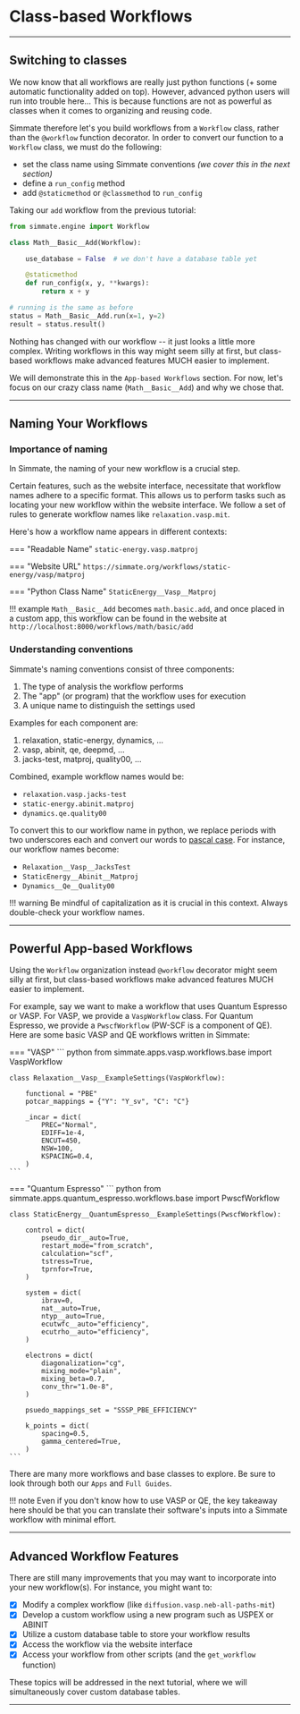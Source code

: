 # Class-based Workflows

----------------------------------------------------------------------

## Switching to classes

We now know that all workflows are really just python functions (+ some automatic functionality added on top). However, advanced python users will run into trouble here... This is because functions are not as powerful as classes when it comes to organizing and reusing code.

Simmate therefore let's you build workflows from a `Workflow` class, rather than the `@workflow` function decorator. In order to convert our function to a `Workflow` class, we must do the following:

- set the class name using Simmate conventions *(we cover this in the next section)*
- define a `run_config` method
- add `@staticmethod` or `@classmethod` to `run_config`


Taking our `add` workflow from the previous tutorial:

``` python
from simmate.engine import Workflow

class Math__Basic__Add(Workflow):

    use_database = False  # we don't have a database table yet

    @staticmethod
    def run_config(x, y, **kwargs):
        return x + y

# running is the same as before
status = Math__Basic__Add.run(x=1, y=2)
result = status.result()
```

Nothing has changed with our workflow -- it just looks a little more complex. Writing workflows in this way might seem silly at first, but class-based workflows make advanced features MUCH easier to implement. 

We will demonstrate this in the `App-based Workflows` section. For now, let's focus on our crazy class name (`Math__Basic__Add`) and why we chose that.

----------------------------------------------------------------------

## Naming Your Workflows

### Importance of naming

In Simmate, the naming of your new workflow is a crucial step. 

Certain features, such as the website interface, necessitate that workflow names adhere to a specific format. This allows us to perform tasks such as locating your new workflow within the website interface. We follow a set of rules to generate workflow names like `relaxation.vasp.mit`.

Here's how a workflow name appears in different contexts:

=== "Readable Name"
    ```
    static-energy.vasp.matproj
    ```

=== "Website URL"
    ```
    https://simmate.org/workflows/static-energy/vasp/matproj
    ```

=== "Python Class Name"
    ```
    StaticEnergy__Vasp__Matproj
    ```

!!! example
    `Math__Basic__Add` becomes `math.basic.add`, and once placed in a custom app, this workflow can be found in the website at `http://localhost:8000/workflows/math/basic/add`

### Understanding conventions

Simmate's naming conventions consist of three components:

1.  The type of analysis the workflow performs
2.  The "app" (or program) that the workflow uses for execution
3.  A unique name to distinguish the settings used

Examples for each component are:

1. relaxation, static-energy, dynamics, ...
2. vasp, abinit, qe, deepmd, ...
3. jacks-test, matproj, quality00, ...

Combined, example workflow names would be:

- `relaxation.vasp.jacks-test`
- `static-energy.abinit.matproj`
- `dynamics.qe.quality00`

To convert this to our workflow name in python, we replace periods with two underscores each and convert our words to [pascal case](https://khalilstemmler.com/blogs/camel-case-snake-case-pascal-case/). For instance, our workflow names become:

- `Relaxation__Vasp__JacksTest`
- `StaticEnergy__Abinit__Matproj`
- `Dynamics__Qe__Quality00`

!!! warning
    Be mindful of capitalization as it is crucial in this context. Always double-check your workflow names.

----------------------------------------------------------------------

## Powerful App-based Workflows

Using the `Workflow` organization instead `@workflow` decorator might seem silly at first, but class-based workflows make advanced features MUCH easier to implement. 

For example, say we want to make a workflow that uses Quantum Espresso or VASP. For VASP, we provide a `VaspWorkflow` class. For Quantum Espresso, we provide a `PwscfWorkflow` (PW-SCF is a component of QE). Here are some basic VASP and QE workflows written in Simmate:

=== "VASP"
    ``` python
    from simmate.apps.vasp.workflows.base import VaspWorkflow

    class Relaxation__Vasp__ExampleSettings(VaspWorkflow):

        functional = "PBE"
        potcar_mappings = {"Y": "Y_sv", "C": "C"}

        _incar = dict(
            PREC="Normal",
            EDIFF=1e-4,
            ENCUT=450,
            NSW=100,
            KSPACING=0.4,
        )
    ```

=== "Quantum Espresso"
    ``` python
    from simmate.apps.quantum_espresso.workflows.base import PwscfWorkflow

    class StaticEnergy__QuantumEspresso__ExampleSettings(PwscfWorkflow):

        control = dict(
            pseudo_dir__auto=True,
            restart_mode="from_scratch",
            calculation="scf",
            tstress=True,
            tprnfor=True,
        )

        system = dict(
            ibrav=0,
            nat__auto=True,
            ntyp__auto=True,
            ecutwfc__auto="efficiency",
            ecutrho__auto="efficiency",
        )

        electrons = dict(
            diagonalization="cg",
            mixing_mode="plain",
            mixing_beta=0.7,
            conv_thr="1.0e-8",
        )

        psuedo_mappings_set = "SSSP_PBE_EFFICIENCY"

        k_points = dict(
            spacing=0.5,
            gamma_centered=True,
        )
    ```

There are many more workflows and base classes to explore. Be sure to look through both our `Apps` and `Full Guides`.

!!! note
    Even if you don't know how to use VASP or QE, the key takeaway here should be that you can translate their software's inputs into a Simmate workflow with minimal effort.

----------------------------------------------------------------------

## Advanced Workflow Features

There are still many improvements that you may want to incorporate into your new workflow(s). For instance, you might want to:

- [x] Modify a complex workflow (like `diffusion.vasp.neb-all-paths-mit`)
- [x] Develop a custom workflow using a new program such as USPEX or ABINIT
- [x] Utilize a custom database table to store your workflow results
- [x] Access the workflow via the website interface
- [x] Access your workflow from other scripts (and the `get_workflow` function)

These topics will be addressed in the next tutorial, where we will simultaneously cover custom database tables.

----------------------------------------------------------------------

